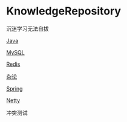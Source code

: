 # KnowledgeRepository

沉迷学习无法自拔



[Java](./Java.md)

[MySQL](./MySQL.md)

[Redis](./Redis.md)

[杂论](./杂论.md)

[Spring](./Spring.md)

[Netty](./Netty.md)



冲突测试